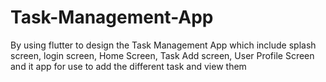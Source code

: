 # Task-Management-App
By using flutter to design the Task Management App which include splash screen, login screen, Home Screen, Task Add screen, User Profile Screen and it app for use to add the different task and view them
